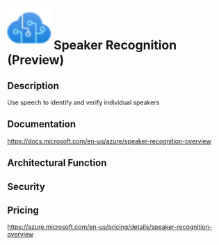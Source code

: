 # <img src ="../img/Speaker Recognition (Preview).svg" width=100 /> Speaker Recognition (Preview)                 



## Description										
Use speech to identify and verify individual speakers





## Documentation
https://docs.microsoft.com/en-us/azure/speaker-recognition-overview



## Architectural Function




## Security




## Pricing
https://azure.microsoft.com/en-us/pricing/details/speaker-recognition-overview



